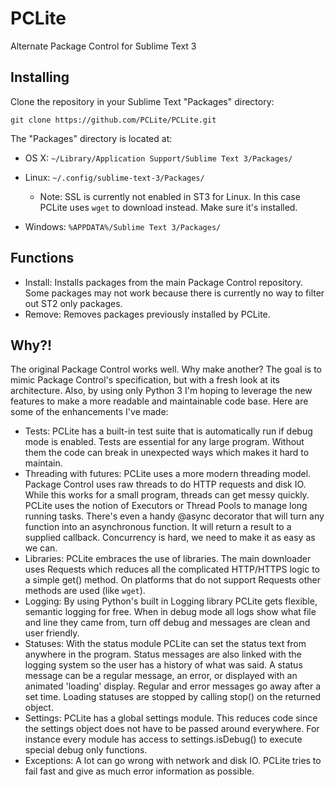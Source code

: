 PCLite
======

Alternate Package Control for Sublime Text 3

Installing
----------

Clone the repository in your Sublime Text "Packages" directory:

    git clone https://github.com/PCLite/PCLite.git


The "Packages" directory is located at:

* OS X: `~/Library/Application Support/Sublime Text 3/Packages/`

* Linux: `~/.config/sublime-text-3/Packages/`

    * Note: SSL is currently not enabled in ST3 for Linux. In this case PCLite uses `wget` to download instead. Make sure it's installed.

* Windows: `%APPDATA%/Sublime Text 3/Packages/`

Functions
---------
* Install: Installs packages from the main Package Control repository. Some packages may not work because there is currently no way to filter out ST2 only packages.
* Remove: Removes packages previously installed by PCLite.

Why?!
-----
The original Package Control works well. Why make another? The goal is to mimic Package Control's specification, but with a fresh look at its architecture. Also, by using only Python 3 I'm hoping to leverage the new features to make a more readable and maintainable code base. Here are some of the enhancements I've made:

* Tests: PCLite has a built-in test suite that is automatically run if debug mode is enabled. Tests are essential for any large program. Without them the code can break in unexpected ways which makes it hard to maintain.
* Threading with futures: PCLite uses a more modern threading model. Package Control uses raw threads to do HTTP requests and disk IO. While this works for a small program, threads can get messy quickly. PCLite uses the notion of Executors or Thread Pools to manage long running tasks. There's even a handy @async decorator that will turn any function into an asynchronous function. It will return a result to a supplied callback. Concurrency is hard, we need to make it as easy as we can.
* Libraries: PCLite embraces the use of libraries. The main downloader uses Requests which reduces all the complicated HTTP/HTTPS logic to a simple get() method. On platforms that do not support Requests other methods are used (like `wget`).
* Logging: By using Python's built in Logging library PCLite gets flexible, semantic logging for free. When in debug mode all logs show what file and line they came from, turn off debug and messages are clean and user friendly.
* Statuses: With the status module PCLite can set the status text from anywhere in the program. Status messages are also linked with the logging system so the user has a history of what was said. A status message can be a regular message, an error, or displayed with an animated 'loading' display. Regular and error messages go away after a set time. Loading statuses are stopped by calling stop() on the returned object.
* Settings: PCLite has a global settings module. This reduces code since the settings object does not have to be passed around everywhere. For instance every module has access to settings.isDebug() to execute special debug only functions.
* Exceptions: A lot can go wrong with network and disk IO. PCLite tries to fail fast and give as much error information as possible.
